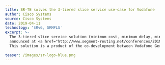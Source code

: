 ```yaml
---
title: SR-TE solves the 3-tiered slice service use-case for Vodafone
author: Cisco Systems
source: Cisco Systems
date: 2019-04-11
technology: 'SRv6, SRMPLS'
excerpt: >-
  The 3-tiered slice service solution (minimum cost, minimum delay, minimum cost with delay bound) was   
  announced at <a href="http://www.segment-routing.net/conferences/2019-01-30-CLEUR-3122/">CiscoLive! 2019 in Barcelona</a> and at <a href="http://www.segment-routing.net/conferences/2019-04-11-MPLS-WC-2019/">MPLS WC 2019 in Paris</a>.<br/>
  This solution is a product of the co-development between Vodafone Germany and Cisco Systems.
  
teaser: /images/sr-logo-blue.png
---
```

